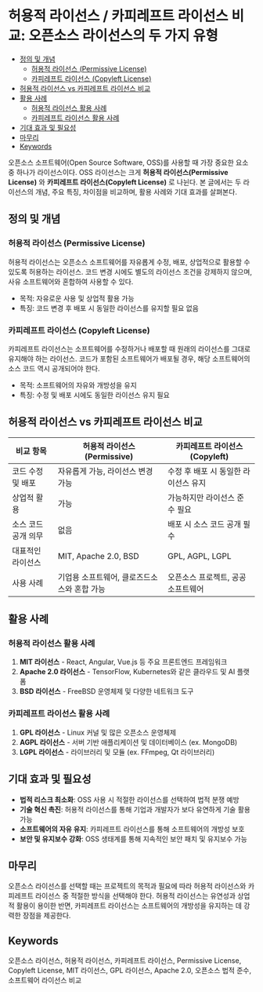 # 허용적 라이선스 / 카피레프트 라이선스 비교: 오픈소스 라이선스의 두 가지 유형

<!-- mtoc-start -->

- [정의 및 개념](#정의-및-개념)
  - [허용적 라이선스 (Permissive License)](#허용적-라이선스-permissive-license)
  - [카피레프트 라이선스 (Copyleft License)](#카피레프트-라이선스-copyleft-license)
- [허용적 라이선스 vs 카피레프트 라이선스 비교](#허용적-라이선스-vs-카피레프트-라이선스-비교)
- [활용 사례](#활용-사례)
  - [허용적 라이선스 활용 사례](#허용적-라이선스-활용-사례)
  - [카피레프트 라이선스 활용 사례](#카피레프트-라이선스-활용-사례)
- [기대 효과 및 필요성](#기대-효과-및-필요성)
- [마무리](#마무리)
- [Keywords](#keywords)

<!-- mtoc-end -->

오픈소스 소프트웨어(Open Source Software, OSS)를 사용할 때 가장 중요한 요소 중 하나가 라이선스이다. OSS 라이선스는 크게 **허용적 라이선스(Permissive License)** 와 **카피레프트 라이선스(Copyleft License)** 로 나뉜다. 본 글에서는 두 라이선스의 개념, 주요 특징, 차이점을 비교하며, 활용 사례와 기대 효과를 살펴본다.

## 정의 및 개념

### 허용적 라이선스 (Permissive License)

허용적 라이선스는 오픈소스 소프트웨어를 자유롭게 수정, 배포, 상업적으로 활용할 수 있도록 허용하는 라이선스. 코드 변경 시에도 별도의 라이선스 조건을 강제하지 않으며, 사유 소프트웨어와 혼합하여 사용할 수 있다.

- 목적: 자유로운 사용 및 상업적 활용 가능
- 특징: 코드 변경 후 배포 시 동일한 라이선스를 유지할 필요 없음

### 카피레프트 라이선스 (Copyleft License)

카피레프트 라이선스는 소프트웨어를 수정하거나 배포할 때 원래의 라이선스를 그대로 유지해야 하는 라이선스. 코드가 포함된 소프트웨어가 배포될 경우, 해당 소프트웨어의 소스 코드 역시 공개되어야 한다.

- 목적: 소프트웨어의 자유와 개방성을 유지
- 특징: 수정 및 배포 시에도 동일한 라이선스 유지 필요

## 허용적 라이선스 vs 카피레프트 라이선스 비교

| 비교 항목           | 허용적 라이선스 (Permissive)                | 카피레프트 라이선스 (Copyleft)       |
| ------------------- | ------------------------------------------- | ------------------------------------ |
| 코드 수정 및 배포   | 자유롭게 가능, 라이선스 변경 가능           | 수정 후 배포 시 동일한 라이선스 유지 |
| 상업적 활용         | 가능                                        | 가능하지만 라이선스 준수 필요        |
| 소스 코드 공개 의무 | 없음                                        | 배포 시 소스 코드 공개 필수          |
| 대표적인 라이선스   | MIT, Apache 2.0, BSD                        | GPL, AGPL, LGPL                      |
| 사용 사례           | 기업용 소프트웨어, 클로즈드소스와 혼합 가능 | 오픈소스 프로젝트, 공공 소프트웨어   |

## 활용 사례

### 허용적 라이선스 활용 사례

1. **MIT 라이선스** - React, Angular, Vue.js 등 주요 프론트엔드 프레임워크
2. **Apache 2.0 라이선스** - TensorFlow, Kubernetes와 같은 클라우드 및 AI 플랫폼
3. **BSD 라이선스** - FreeBSD 운영체제 및 다양한 네트워크 도구

### 카피레프트 라이선스 활용 사례

1. **GPL 라이선스** - Linux 커널 및 많은 오픈소스 운영체제
2. **AGPL 라이선스** - 서버 기반 애플리케이션 및 데이터베이스 (ex. MongoDB)
3. **LGPL 라이선스** - 라이브러리 및 모듈 (ex. FFmpeg, Qt 라이브러리)

## 기대 효과 및 필요성

- **법적 리스크 최소화**: OSS 사용 시 적절한 라이선스를 선택하여 법적 분쟁 예방
- **기술 혁신 촉진**: 허용적 라이선스를 통해 기업과 개발자가 보다 유연하게 기술 활용 가능
- **소프트웨어의 자유 유지**: 카피레프트 라이선스를 통해 소프트웨어의 개방성 보호
- **보안 및 유지보수 강화**: OSS 생태계를 통해 지속적인 보안 패치 및 유지보수 가능

## 마무리

오픈소스 라이선스를 선택할 때는 프로젝트의 목적과 필요에 따라 허용적 라이선스와 카피레프트 라이선스 중 적절한 방식을 선택해야 한다. 허용적 라이선스는 유연성과 상업적 활용이 용이한 반면, 카피레프트 라이선스는 소프트웨어의 개방성을 유지하는 데 강력한 장점을 제공한다.

## Keywords

오픈소스 라이선스, 허용적 라이선스, 카피레프트 라이선스, Permissive License, Copyleft License, MIT 라이선스, GPL 라이선스, Apache 2.0, 오픈소스 법적 준수, 소프트웨어 라이선스 비교
